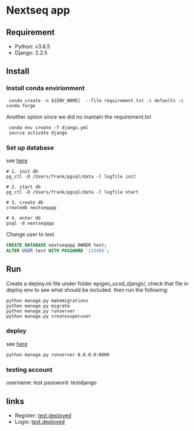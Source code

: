 # Nextseq app 


## Requirement 

* Python: v3.6.5
* Django: 2.2.5

## Install 

### Install conda envirionment 

``` Shell
 conda create -n ${ENV_NAME}  --file requirement.txt -c defaults -c conda-forge 
```
Another option since we did no mantain the requirement.txt
``` Shell
 conda env create -f django.yml
 source activate django
```


### Set up database 

see [here](./docs/db.md)
``` Shell
# 1. init db
pg_ctl -D /Users/frank/pgsql/data -l logfile init

# 2. start db 
pg_ctl -D /Users/frank/pgsql/data -l logfile start

# 3. create db
createdb nextseqapp

# 4. enter db
psql -d nextseqapp
```

Change user to test 

``` SQL
CREATE DATABASE nextseqapp OWNER test;
ALTER USER test WITH PASSWORD '123456';
```

## Run 
Create a deploy.ini file under folder epigen_ucsd_django/, check that file in deploy env to see what should be included. then run the following:
``` Shell
python manage.py makemigrations
python manage.py migrate
python manage.py runserver 
python manage.py createsuperuser
```
### deploy 

see [ here ](./docs/deploy.md)

``` shell
python manage.py runserver 0.0.0.0:8000
```
### testing account

username: test
password: testdjango

## links 

* Register: [test](http://127.0.0.1:8000/nextseq_app/register/),[deployed](http://epigenomics.sdsc.edu:8000/nextseq_app/register/)
* Login: [test](http://127.0.0.1:8000/nextseq_app/login/),[deployed](http://epigenomics.sdsc.edu:8000/nextseq_app/login/)
